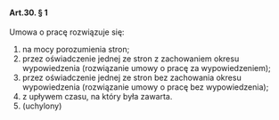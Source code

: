 #### Art.30. § 1

Umowa o pracę rozwiązuje się:

1. na mocy porozumienia stron;
2. przez oświadczenie jednej ze stron z zachowaniem okresu wypowiedzenia (rozwiązanie umowy o pracę za wypowiedzeniem);
3. przez oświadczenie jednej ze stron bez zachowania okresu wypowiedzenia (rozwiązanie umowy o pracę bez wypowiedzenia);
4. z upływem czasu, na który była zawarta.
5. (uchylony)
